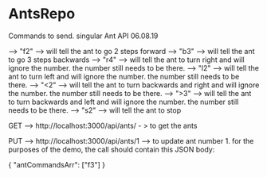 # AntsRepo

Commands to send. singular Ant API 06.08.19

--> "f2"  --> will tell the ant to go 2 steps forward
--> "b3"  --> will tell the ant to go 3 steps backwards
--> "r4"  --> will tell the ant to turn right and will ignore the number. the number still needs to be there.
--> "l2"  --> will tell the ant to turn left and will ignore the number. the number still needs to be there.
--> "<2"  --> will tell the ant to turn backwards and right and will ignore the number. the number still needs to be there.
--> ">3"  --> will tell the ant to turn backwards and left and will ignore the number. the number still needs to be there.
--> "s2"  --> will tell the ant to stop



GET --> http://localhost:3000/api/ants/ - > to get the ants

PUT --> http://localhost:3000/api/ants/1 --> to update ant number 1. for the purposes of the demo, the call should contain this JSON body:

{
	"antCommandsArr":  ["f3"]
}
			